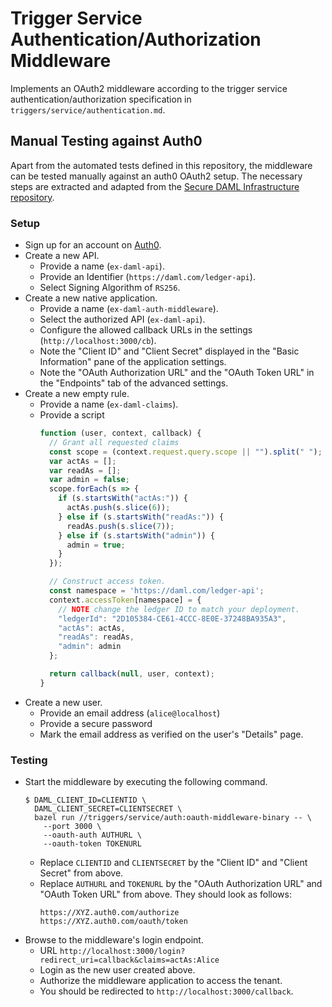 # Trigger Service Authentication/Authorization Middleware

Implements an OAuth2 middleware according to the trigger service
authentication/authorization specification in
`triggers/service/authentication.md`.

## Manual Testing against Auth0

Apart from the automated tests defined in this repository, the middleware can
be tested manually against an auth0 OAuth2 setup. The necessary steps are
extracted and adapted from the [Secure DAML Infrastructure
repository](https://github.com/digital-asset/ex-secure-daml-infra).

### Setup

* Sign up for an account on [Auth0](https://auth0.com).
* Create a new API.
  - Provide a name (`ex-daml-api`).
  - Provide an Identifier (`https://daml.com/ledger-api`).
  - Select Signing Algorithm of `RS256`.
* Create a new native application.
  - Provide a name (`ex-daml-auth-middleware`).
  - Select the authorized API (`ex-daml-api`).
  - Configure the allowed callback URLs in the settings (`http://localhost:3000/cb`).
  - Note the "Client ID" and "Client Secret" displayed in the "Basic
    Information" pane of the application settings.
  - Note the "OAuth Authorization URL" and the "OAuth Token URL" in the
    "Endpoints" tab of the advanced settings.
* Create a new empty rule.
  - Provide a name (`ex-daml-claims`).
  - Provide a script
    ``` javascript
    function (user, context, callback) {
      // Grant all requested claims
      const scope = (context.request.query.scope || "").split(" ");
      var actAs = [];
      var readAs = [];
      var admin = false;
      scope.forEach(s => {
        if (s.startsWith("actAs:")) {
          actAs.push(s.slice(6));
        } else if (s.startsWith("readAs:")) {
          readAs.push(s.slice(7));
        } else if (s.startsWith("admin")) {
          admin = true;
        }
      });

      // Construct access token.
      const namespace = 'https://daml.com/ledger-api';
      context.accessToken[namespace] = {
        // NOTE change the ledger ID to match your deployment.
        "ledgerId": "2D105384-CE61-4CCC-8E0E-37248BA935A3",
        "actAs": actAs,
        "readAs": readAs,
        "admin": admin
      };

      return callback(null, user, context);
    }
    ```
* Create a new user.
  - Provide an email address (`alice@localhost`)
  - Provide a secure password
  - Mark the email address as verified on the user's "Details" page.

### Testing

* Start the middleware by executing the following command.
  ```
  $ DAML_CLIENT_ID=CLIENTID \
    DAML_CLIENT_SECRET=CLIENTSECRET \
    bazel run //triggers/service/auth:oauth-middleware-binary -- \
      --port 3000 \
      --oauth-auth AUTHURL \
      --oauth-token TOKENURL
  ```
  - Replace `CLIENTID` and `CLIENTSECRET` by the "Client ID" and "Client
    Secret" from above.
  - Replace `AUTHURL` and `TOKENURL` by the "OAuth Authorization URL"
    and "OAuth Token URL" from above. They should look as follows:
    ```
    https://XYZ.auth0.com/authorize
    https://XYZ.auth0.com/oauth/token
    ```
- Browse to the middleware's login endpoint.
  - URL `http://localhost:3000/login?redirect_uri=callback&claims=actAs:Alice`
  - Login as the new user created above.
  - Authorize the middleware application to access the tenant.
  - You should be redirected to `http://localhost:3000/callback`.
